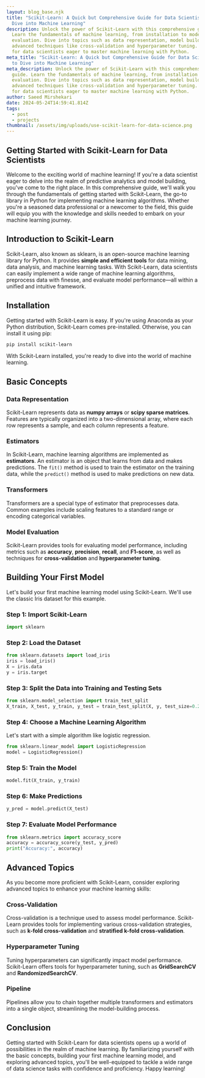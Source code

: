 ```yaml
---
layout: blog_base.njk
title: "Scikit-Learn: A Quick but Comprehensive Guide for Data Scientists to
  Dive into Machine Learning"
description: Unlock the power of Scikit-Learn with this comprehensive guide.
  Learn the fundamentals of machine learning, from installation to model
  evaluation. Dive into topics such as data representation, model building, and
  advanced techniques like cross-validation and hyperparameter tuning. Perfect
  for data scientists eager to master machine learning with Python.
meta_title: "Scikit-Learn: A Quick but Comprehensive Guide for Data Scientists
  to Dive into Machine Learning"
meta_description: Unlock the power of Scikit-Learn with this comprehensive
  guide. Learn the fundamentals of machine learning, from installation to model
  evaluation. Dive into topics such as data representation, model building, and
  advanced techniques like cross-validation and hyperparameter tuning. Perfect
  for data scientists eager to master machine learning with Python.
author: Saeed Mirshekari
date: 2024-05-24T14:59:41.814Z
tags:
  - post
  - projects
thumbnail: /assets/img/uploads/use-scikit-learn-for-data-science.png
---
```




## Getting Started with Scikit-Learn for Data Scientists

Welcome to the exciting world of machine learning! If you're a data scientist eager to delve into the realm of predictive analytics and model building, you've come to the right place. In this comprehensive guide, we'll walk you through the fundamentals of getting started with Scikit-Learn, the go-to library in Python for implementing machine learning algorithms. Whether you're a seasoned data professional or a newcomer to the field, this guide will equip you with the knowledge and skills needed to embark on your machine learning journey.

## Introduction to Scikit-Learn

Scikit-Learn, also known as sklearn, is an open-source machine learning library for Python. It provides **simple and efficient tools** for data mining, data analysis, and machine learning tasks. With Scikit-Learn, data scientists can easily implement a wide range of machine learning algorithms, preprocess data with finesse, and evaluate model performance—all within a unified and intuitive framework.

## Installation

Getting started with Scikit-Learn is easy. If you're using Anaconda as your Python distribution, Scikit-Learn comes pre-installed. Otherwise, you can install it using pip:

```bash
pip install scikit-learn
```

With Scikit-Learn installed, you're ready to dive into the world of machine learning.

## Basic Concepts

### Data Representation
Scikit-Learn represents data as **numpy arrays** or **scipy sparse matrices**. Features are typically organized into a two-dimensional array, where each row represents a sample, and each column represents a feature.

### Estimators
In Scikit-Learn, machine learning algorithms are implemented as **estimators**. An estimator is an object that learns from data and makes predictions. The `fit()` method is used to train the estimator on the training data, while the `predict()` method is used to make predictions on new data.

### Transformers
Transformers are a special type of estimator that preprocesses data. Common examples include scaling features to a standard range or encoding categorical variables.

### Model Evaluation
Scikit-Learn provides tools for evaluating model performance, including metrics such as **accuracy**, **precision**, **recall**, and **F1-score**, as well as techniques for **cross-validation** and **hyperparameter tuning**.

## Building Your First Model

Let's build your first machine learning model using Scikit-Learn. We'll use the classic Iris dataset for this example.

### Step 1: Import Scikit-Learn
```python
import sklearn
```

### Step 2: Load the Dataset
```python
from sklearn.datasets import load_iris
iris = load_iris()
X = iris.data
y = iris.target
```

### Step 3: Split the Data into Training and Testing Sets
```python
from sklearn.model_selection import train_test_split
X_train, X_test, y_train, y_test = train_test_split(X, y, test_size=0.2, random_state=42)
```

### Step 4: Choose a Machine Learning Algorithm
Let's start with a simple algorithm like logistic regression.
```python
from sklearn.linear_model import LogisticRegression
model = LogisticRegression()
```

### Step 5: Train the Model
```python
model.fit(X_train, y_train)
```

### Step 6: Make Predictions
```python
y_pred = model.predict(X_test)
```

### Step 7: Evaluate Model Performance
```python
from sklearn.metrics import accuracy_score
accuracy = accuracy_score(y_test, y_pred)
print("Accuracy:", accuracy)
```

## Advanced Topics

As you become more proficient with Scikit-Learn, consider exploring advanced topics to enhance your machine learning skills:

### Cross-Validation
Cross-validation is a technique used to assess model performance. Scikit-Learn provides tools for implementing various cross-validation strategies, such as **k-fold cross-validation** and **stratified k-fold cross-validation**.

### Hyperparameter Tuning
Tuning hyperparameters can significantly impact model performance. Scikit-Learn offers tools for hyperparameter tuning, such as **GridSearchCV** and **RandomizedSearchCV**.

### Pipeline
Pipelines allow you to chain together multiple transformers and estimators into a single object, streamlining the model-building process.

## Conclusion

Getting started with Scikit-Learn for data scientists opens up a world of possibilities in the realm of machine learning. By familiarizing yourself with the basic concepts, building your first machine learning model, and exploring advanced topics, you'll be well-equipped to tackle a wide range of data science tasks with confidence and proficiency. Happy learning!

